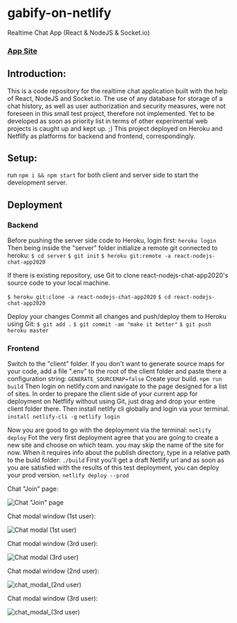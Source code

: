 # gabify-on-netlify

Realtime Chat App (React &amp; NodeJS &amp; Socket.io)

### [App Site](https://gabify-on.netlify.app/)

## Introduction:

This is a code repository for the realtime chat application built with the help of React, NodeJS and Socket.io.
The use of any database for storage of a chat history, as well as user authorization and security measures, were not foreseen in this small test project, therefore not implemented. Yet to be developed as soon as priority list in terms of other experimental web projects is caught up and kept up. ;)
This project deployed on Heroku and Netflify as platforms for backend and frontend, correspondingly.

## Setup:

run `npm i && npm start` for both client and server side to start the development server.

## Deployment

### Backend

Before pushing the server side code to Heroku, login first:
```heroku login```
Then being inside the "server" folder initialize a remote git connected to heroku:
`$ cd server`
`$ git init`
`$ heroku git:remote -a react-nodejs-chat-app2020`

If there is existing repository, use Git to clone react-nodejs-chat-app2020's source code to your local machine.

`$ heroku git:clone -a react-nodejs-chat-app2020`
`$ cd react-nodejs-chat-app2020`

Deploy your changes
Commit all changes and push/deploy them to Heroku using Git:
```$ git add .```
```$ git commit -am "make it better"```
```$ git push heroku master```

### Frontend

Switch to the "client" folder.
If you don't want to generate source maps for your code, add a file ".env" to the root of the client folder and paste there a configuration string:
```GENERATE_SOURCEMAP=false```
Create your build.
```npm run build```
Then login on netlify.com and navigate to the page designed for a list of sites.
In order to prepare the client side of your current app for deployment on Netflify without using Git, just drag and drop your entire client folder there.
Then install netlify cli globally and login via your terminal.
```install netlify-cli -g```
```netlify login```

Now you are good to go with the deployment via the terminal:
```netlify deploy```
Fot the very first deployment agree that you are going to create a new site and choose on which team. you may skip the name of the site for now.
When it requires info about the publish directory, type in a relative path to the build folder:
```./build```
First you'll get a draft Netlify url and as soon as you are satisfied with the results of this test deployment, you can deploy your prod version.
```netlify deploy --prod```


Chat "Join" page:

![Chat "Join" page](https://github.com/KseniyaY/gabify-on-netlify/blob/master/client/public/chat_modal_1.png)

Chat modal window (1st user):

![Chat modal (1st user)](https://github.com/KseniyaY/gabify-on-netlify/blob/master/client/public/chat_modal_2.png)

Chat modal window (3rd user):

![Chat modal (3rd user)](https://github.com/KseniyaY/gabify-on-netlify/blob/master/client/public/chat_modal_3.png)

Chat modal window (2nd user):

![chat_modal_(2nd user)](https://github.com/KseniyaY/gabify-on-netlify/blob/master/client/public/chat_modal_4.png)

Chat modal window (3rd user):

![chat_modal_(3rd user)](https://github.com/KseniyaY/gabify-on-netlify/blob/master/client/public/chat_modal_5.png)
